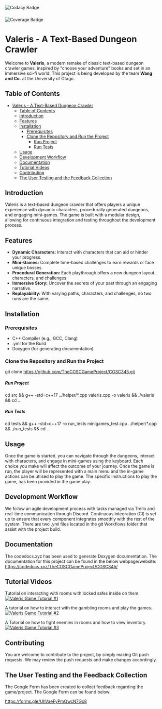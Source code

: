 ![Codacy Badge](https://app.codacy.com/project/badge/Grade/416142ee7b9049e3b421bc0592f98b00)

###

![Coverage Badge](https://app.codacy.com/project/badge/Coverage/416142ee7b9049e3b421bc0592f98b00)

# Valeris - A Text-Based Dungeon Crawler

Welcome to **Valeris**, a modern remake of classic text-based dungeon crawler games, inspired by "choose your adventure" books and set in an immersive sci-fi world. This project is being developed by the team **Wang and Co.** at the University of Otago.

## Table of Contents

- [Valeris - A Text-Based Dungeon Crawler](#valeris---a-text-based-dungeon-crawler)
  - [Table of Contents](#table-of-contents)
  - [Introduction](#introduction)
  - [Features](#features)
  - [Installation](#installation)
    - [Prerequisites](#prerequisites)
    - [Clone the Repository and Run the Project](#clone-the-repository-and-run-the-project)
        - [Run Project](#run-project)
        - [Run Tests](#run-tests)
  - [Usage](#usage)
  - [Development Workflow](#development-workflow)
  - [Documentation](#documentation)
  - [Tutorial Videos](#tutorial-videos)
  - [Contributing](#contributing)
  - [The User Testing and the Feedback Collection](#the-user-testing-and-the-feedback-collection)

## Introduction

Valeris is a text-based dungeon crawler that offers players a unique experience with dynamic characters, procedurally generated dungeons, and engaging mini-games. The game is built with a modular design, allowing for continuous integration and testing throughout the development process.

## Features

- **Dynamic Characters:** Interact with characters that can aid or hinder your progress.
- **Mini-Games:** Complete time-based challenges to earn rewards or face unique bosses.
- **Procedural Generation:** Each playthrough offers a new dungeon layout, characters, and challenges.
- **Immersive Story:** Uncover the secrets of your past through an engaging narrative.
- **Replayability:** With varying paths, characters, and challenges, no two runs are the same.

## Installation

### Prerequisites

- C++ Compiler (e.g., GCC, Clang)
- .yml for the Build
- Doxygen (for generating documentation)

### Clone the Repository and Run the Project

git clone https://github.com/TheCOSCGameProject/COSC345.git

##### Run Project

cd src && g++ -std=c++17 ../helper/*.cpp valeris.cpp -o valeris && ./valeris && cd ..

##### Run Tests

cd tests && g++ -std=c++17 -o run_tests minigames_test.cpp ../helper/*.cpp && ./run_tests && cd ..












## Usage
Once the game is started, you can navigate through the dungeons, interact with characters, and engage in mini-games using the keyboard. Each choice you make will affect the outcome of your journey. Once the game is run, the player will be represented with a main menu and the in-game actions can be utlised to play the game. The specific instructions to play the game, has been provided in the game play.








## Development Workflow

We follow an agile development process with tasks managed via Trello and real-time communication through Discord. Continuous integration (CI) is set up to ensure that every component integrates smoothly with the rest of the system. There are two .yml files located in the git Workflows folder that assist with the project build.


## Documentation

The codedocs.xyz has been used to generate Doxygen documentation. The documentation for this project can be found in the below webpage/website:
https://codedocs.xyz/TheCOSCGameProject/COSC345/

## Tutorial Videos

Tutorial on interacting with rooms with locked safes inside on them.
[![Valeris Game Tutorial #1](https://img.youtube.com/vi/NFQdjaoEKqc/0.jpg)](https://www.youtube.com/watch?v=NFQdjaoEKqc)

A tutorial on how to interact with the gambling rooms and play the games.
[![Valeris Game Tutorial #2](https://img.youtube.com/vi/cv9LjFNY92s/0.jpg)](https://www.youtube.com/watch?v=cv9LjFNY92s)

A Tutorial on how to fight enemies in rooms and how to view inventory.
[![Valeris Game Tutorial #3](https://img.youtube.com/vi/U_HqfbN5TFg/0.jpg)](https://www.youtube.com/watch?v=U_HqfbN5TFg)



## Contributing

You are welcome to contribute to the project, by simply making Git push requests. We may review the push requests and make changes accordingly.


## The User Testing and the Feedback Collection

The Google Form has been created to collect feedback regarding the game/project. The Google Form can be found below:

https://forms.gle/UhVaeFyPmQwcN7Gx8

